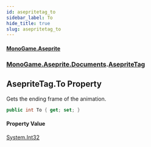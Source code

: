 ```yaml
---
id: asepritetag_to
sidebar_label: To
hide_title: true
slug: asepritetag_to
---
```

#### [MonoGame.Aseprite](index 'index')
### [MonoGame.Aseprite.Documents](monogame_aseprite_documents 'MonoGame.Aseprite.Documents').[AsepriteTag](asepritetag 'MonoGame.Aseprite.Documents.AsepriteTag')
## AsepriteTag.To Property
Gets the ending frame of the animation.  
```csharp
public int To { get; set; }
```
#### Property Value
[System.Int32](https://docs.microsoft.com/en-us/dotnet/api/System.Int32 'System.Int32')  

